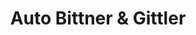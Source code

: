 ---
title: "Auto Bittner & Gittler"
url: /traben-trarbach/auto-bittner-und-gittler/
shop: Autowerkstatt
---